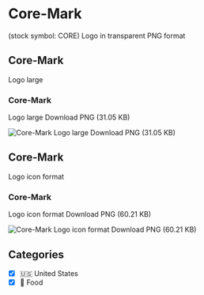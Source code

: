 # Core-Mark
 (stock symbol: CORE) Logo in transparent PNG format

## Core-Mark
 Logo large

### Core-Mark
 Logo large Download PNG (31.05 KB)

![Core-Mark
 Logo large Download PNG (31.05 KB)](/img/orig/CORE_BIG-f6554f17.png)

## Core-Mark
 Logo icon format

### Core-Mark
 Logo icon format Download PNG (60.21 KB)

![Core-Mark
 Logo icon format Download PNG (60.21 KB)](/img/orig/CORE-83aef126.png)



## Categories
- [x] 🇺🇸 United States
- [x] 🍴 Food
